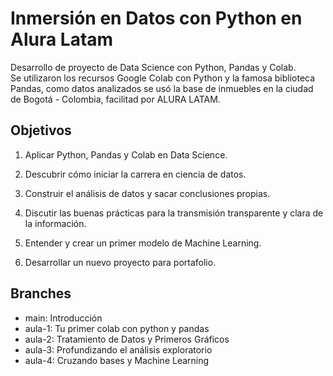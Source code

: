 # Inmersión en Datos con Python en Alura Latam
Desarrollo de proyecto de Data Science con Python, Pandas y Colab.  
Se utilizaron los recursos Google Colab con Python y la famosa biblioteca Pandas, como datos analizados se usó la base de inmuebles en la ciudad de Bogotá - Colombia, facilitad por ALURA LATAM.

## Objetivos

1. Aplicar Python, Pandas y Colab en Data Science.

2. Descubrir cómo iniciar la carrera en ciencia de datos.

3. Construir el análisis de datos y sacar conclusiones propias.

4. Discutir las buenas prácticas para la transmisión transparente y clara de la información.

5. Entender y crear un primer modelo de Machine Learning.

6. Desarrollar un nuevo proyecto para portafolio.

## Branches
- main: Introducción
- aula-1: Tu primer colab con python y pandas
- aula-2: Tratamiento de Datos y Primeros Gráficos
- aula-3: Profundizando el análisis exploratorio
- aula-4: Cruzando bases y Machine Learning



